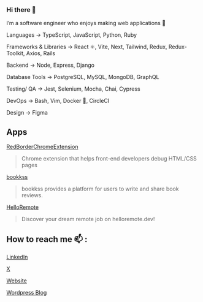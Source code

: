 ### Hi there 👋

I’m a software engineer who enjoys making web applications 🌱 

Languages → TypeScript, JavaScript, Python, Ruby

Frameworks & Libraries → React ⚛️, Vite, Next, Tailwind, Redux, Redux-Toolkit, Axios, Rails

Backend → Node, Express, Django

Database Tools → PostgreSQL, MySQL, MongoDB, GraphQL

Testing/ QA → Jest, Selenium, Mocha, Chai, Cypress

DevOps → Bash, Vim, Docker 🐋, CircleCI

Design → Figma

## Apps

[RedBorderChromeExtension](https://chrome.google.com/webstore/detail/red-border-chrome-extensi/cgbdhepdbbcdfdlopicohifabajofjbg?hl=en)
> Chrome extension that helps front-end developers debug HTML/CSS pages

[bookkss](https://bookkss.com)
> bookkss provides a platform for users to write and share book reviews.

[HelloRemote](https://helloremote.dev)
> Discover your dream remote job on helloremote.dev!

## How to reach me 📫 :

[LinkedIn](https://linkedin.com/in/adnjoo/)

[X](https://x.com/adnjoo/)

[Website](https://adnjoo.com/)

[Wordpress Blog](https://adnjoo.wordpress.com/)
